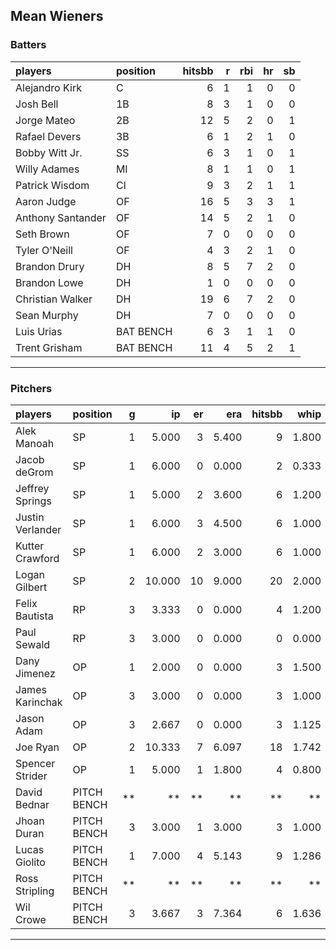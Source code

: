 ## Mean Wieners

### Batters

 
|players           |position  | hitsbb|  r| rbi| hr| sb| 
|:-----------------|:---------|------:|--:|---:|--:|--:| 
|Alejandro Kirk    |C         |      6|  1|   1|  0|  0| 
|Josh Bell         |1B        |      8|  3|   1|  0|  0| 
|Jorge Mateo       |2B        |     12|  5|   2|  0|  1| 
|Rafael Devers     |3B        |      6|  1|   2|  1|  0| 
|Bobby Witt Jr.    |SS        |      6|  3|   1|  0|  1| 
|Willy Adames      |MI        |      8|  1|   1|  0|  1| 
|Patrick Wisdom    |CI        |      9|  3|   2|  1|  1| 
|Aaron Judge       |OF        |     16|  5|   3|  3|  1| 
|Anthony Santander |OF        |     14|  5|   2|  1|  0| 
|Seth Brown        |OF        |      7|  0|   0|  0|  0| 
|Tyler O'Neill     |OF        |      4|  3|   2|  1|  0| 
|Brandon Drury     |DH        |      8|  5|   7|  2|  0| 
|Brandon Lowe      |DH        |      1|  0|   0|  0|  0| 
|Christian Walker  |DH        |     19|  6|   7|  2|  0| 
|Sean Murphy       |DH        |      7|  0|   0|  0|  0| 
|Luis Urias        |BAT BENCH |      6|  3|   1|  1|  0| 
|Trent Grisham     |BAT BENCH |     11|  4|   5|  2|  1| 


* * *

### Pitchers

 
|players          |position    |  g|     ip| er|   era| hitsbb|  whip| so|  w| sv| 
|:----------------|:-----------|--:|------:|--:|-----:|------:|-----:|--:|--:|--:| 
|Alek Manoah      |SP          |  1|  5.000|  3| 5.400|      9| 1.800|  5|  0|  0| 
|Jacob deGrom     |SP          |  1|  6.000|  0| 0.000|      2| 0.333| 10|  1|  0| 
|Jeffrey Springs  |SP          |  1|  5.000|  2| 3.600|      6| 1.200|  8|  0|  0| 
|Justin Verlander |SP          |  1|  6.000|  3| 4.500|      6| 1.000|  7|  0|  0| 
|Kutter Crawford  |SP          |  1|  6.000|  2| 3.000|      6| 1.000|  5|  0|  0| 
|Logan Gilbert    |SP          |  2| 10.000| 10| 9.000|     20| 2.000|  7|  0|  0| 
|Felix Bautista   |RP          |  3|  3.333|  0| 0.000|      4| 1.200|  2|  0|  2| 
|Paul Sewald      |RP          |  3|  3.000|  0| 0.000|      0| 0.000|  4|  0|  1| 
|Dany Jimenez     |OP          |  1|  2.000|  0| 0.000|      3| 1.500|  4|  0|  0| 
|James Karinchak  |OP          |  3|  3.000|  0| 0.000|      3| 1.000|  7|  1|  0| 
|Jason Adam       |OP          |  3|  2.667|  0| 0.000|      3| 1.125|  3|  0|  1| 
|Joe Ryan         |OP          |  2| 10.333|  7| 6.097|     18| 1.742| 10|  1|  0| 
|Spencer Strider  |OP          |  1|  5.000|  1| 1.800|      4| 0.800|  4|  1|  0| 
|David Bednar     |PITCH BENCH | **|     **| **|    **|     **|    **| **| **| **| 
|Jhoan Duran      |PITCH BENCH |  3|  3.000|  1| 3.000|      3| 1.000|  6|  0|  0| 
|Lucas Giolito    |PITCH BENCH |  1|  7.000|  4| 5.143|      9| 1.286|  7|  1|  0| 
|Ross Stripling   |PITCH BENCH | **|     **| **|    **|     **|    **| **| **| **| 
|Wil Crowe        |PITCH BENCH |  3|  3.667|  3| 7.364|      6| 1.636|  1|  0|  0| 


* * *


